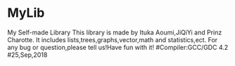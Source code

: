 # MyLib
My Self-made Library
This library is made by Ituka Aoumi,JiQiYi and Prinz Charotte.
It includes lists,trees,graphs,vector,math and statistics,ect.
For any bug or question,please tell us!Have fun with it!
#Compiler:GCC/GDC 4.2
#25,Sep,2018
